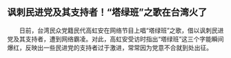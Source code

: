 ## 讽刺民进党及其支持者！“塔绿班”之歌在台湾火了
　　日前，台湾民众党籍民代高虹安在网络节目上唱“塔绿班”之歌，借以讽刺民进党及其支持者，遭到网络霸凌。对此，高虹安受访时指出“塔绿班”这三个字能瞬间爆红，反映出一些民进党的支持者过于激进，常常因为党意不合就到处出征。

